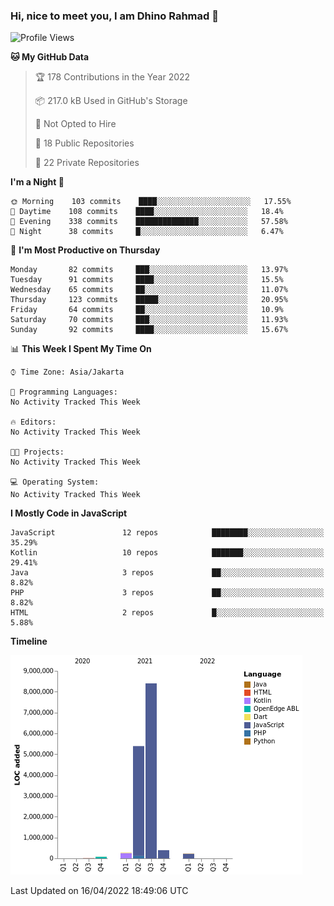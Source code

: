 ### Hi, nice to meet you, I am Dhino Rahmad 👋
<!--START_SECTION:waka-->
![Profile Views](http://img.shields.io/badge/Profile%20Views-1-blue)

**🐱 My GitHub Data** 

> 🏆 178 Contributions in the Year 2022
 > 
> 📦 217.0 kB Used in GitHub's Storage 
 > 
> 🚫 Not Opted to Hire
 > 
> 📜 18 Public Repositories 
 > 
> 🔑 22 Private Repositories  
 > 
**I'm a Night 🦉** 

```text
🌞 Morning    103 commits    ████░░░░░░░░░░░░░░░░░░░░░   17.55% 
🌆 Daytime    108 commits    ████░░░░░░░░░░░░░░░░░░░░░   18.4% 
🌃 Evening    338 commits    ██████████████░░░░░░░░░░░   57.58% 
🌙 Night      38 commits     █░░░░░░░░░░░░░░░░░░░░░░░░   6.47%

```
📅 **I'm Most Productive on Thursday** 

```text
Monday       82 commits     ███░░░░░░░░░░░░░░░░░░░░░░   13.97% 
Tuesday      91 commits     ████░░░░░░░░░░░░░░░░░░░░░   15.5% 
Wednesday    65 commits     ██░░░░░░░░░░░░░░░░░░░░░░░   11.07% 
Thursday     123 commits    █████░░░░░░░░░░░░░░░░░░░░   20.95% 
Friday       64 commits     ██░░░░░░░░░░░░░░░░░░░░░░░   10.9% 
Saturday     70 commits     ███░░░░░░░░░░░░░░░░░░░░░░   11.93% 
Sunday       92 commits     ████░░░░░░░░░░░░░░░░░░░░░   15.67%

```


📊 **This Week I Spent My Time On** 

```text
⌚︎ Time Zone: Asia/Jakarta

💬 Programming Languages: 
No Activity Tracked This Week

🔥 Editors: 
No Activity Tracked This Week

🐱‍💻 Projects: 
No Activity Tracked This Week

💻 Operating System: 
No Activity Tracked This Week

```

**I Mostly Code in JavaScript** 

```text
JavaScript               12 repos            ████████░░░░░░░░░░░░░░░░░   35.29% 
Kotlin                   10 repos            ███████░░░░░░░░░░░░░░░░░░   29.41% 
Java                     3 repos             ██░░░░░░░░░░░░░░░░░░░░░░░   8.82% 
PHP                      3 repos             ██░░░░░░░░░░░░░░░░░░░░░░░   8.82% 
HTML                     2 repos             █░░░░░░░░░░░░░░░░░░░░░░░░   5.88%

```


**Timeline**

![Chart not found](https://raw.githubusercontent.com/Dhino12/Dhino12/master/charts/bar_graph.png) 


 Last Updated on 16/04/2022 18:49:06 UTC
<!--END_SECTION:waka-->
 
